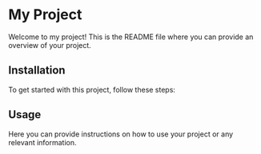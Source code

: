 # My Project

Welcome to my project! This is the README file where you can provide an overview of your project.

## Installation

To get started with this project, follow these steps:

## Usage

Here you can provide instructions on how to use your project or any relevant information.

